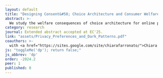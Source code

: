 ```yaml
---
layout: default
title: "Designing Consent&#58; Choice Architecture and Consumer Welfare in Data Sharing"
abstract: >-
  We study the welfare consequences of choice architecture for online privacy using a field experiment that randomizes cookie consent banners. We study three ways in which firms or policymakers can influence choices&#58; (1) nudging users through banner design to encourage acceptance of cookie tracking; (2) setting defaults when users dismiss banners; and (3) implementing consent decisions at the website versus browser level. Absent design manipulation, users accept all cookies more than half of the time. Placing cookie options behind extra clicks strongly influences choices, shifting users toward more easily accessible alternatives. Many users dismiss banners without making an explicit choice, underscoring the importance of default settings. Survey evidence further reveals substantial confusion about default settings. Using a structural model, we find that among consent policies requiring site-specific decisions, consumer surplus is maximized when consent interfaces clearly display all options and default to acceptance in the absence of an explicit choice. However, the welfare gains from optimizing banner design are much smaller than those from adopting browser-level consent, which eliminates the time costs of repeated decisions.
category: research
journal: Extended abstract accepted at EC'25.
link: "assets/Privacy_Preferences_and_Dark_Patterns.pdf"
coauthors: >-
  with <a href="https://sites.google.com/site/chiarafarronato/">Chiara Farronato</a> and <a href="https://tesarylin.github.io/">Tesary Lin</a>
js: "toggleMe('dp'); return false;"
js_abbrev: 'dp'
order: -2024.2
peer: 1
published: 0
---
```

